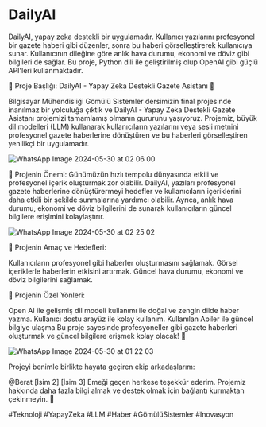 # DailyAI
DailyAI, yapay zeka destekli bir uygulamadır. Kullanıcı yazılarını profesyonel bir gazete haberi gibi düzenler, sonra bu haberi görselleştirerek kullanıcıya sunar. Kullanıcının dileğine göre anlık hava durumu, ekonomi ve döviz gibi bilgileri de sağlar. Bu proje, Python dili ile geliştirilmiş olup OpenAI gibi güçlü API'leri kullanmaktadır.

🚀 Proje Başlığı: DailyAI - Yapay Zeka Destekli Gazete Asistanı 🚀

Bilgisayar Mühendisliği Gömülü Sistemler dersimizin final projesinde inanılmaz bir yolculuğa çıktık ve DailyAI - Yapay Zeka Destekli Gazete Asistanı projemizi tamamlamış olmanın gururunu yaşıyoruz. Projemiz, büyük dil modelleri (LLM) kullanarak kullanıcıların yazılarını veya sesli metnini profesyonel gazete haberlerine dönüştüren ve bu haberleri görselleştiren yenilikçi bir uygulamadır.

![WhatsApp Image 2024-05-30 at 02 06 00](https://github.com/samedalmci/DailyAI/assets/172913150/1e71eea8-0d6e-4d59-b6ee-e4890fe09522)

📌 Projenin Önemi:
Günümüzün hızlı tempolu dünyasında etkili ve profesyonel içerik oluşturmak zor olabilir. DailyAI, yazıları profesyonel gazete haberlerine dönüştürermeyi hedefler ve kullanıcıların içeriklerini daha etkili bir şekilde sunmalarına yardımcı olabilir. Ayrıca, anlık hava durumu, ekonomi ve döviz bilgilerini de sunarak kullanıcıların güncel bilgilere erişimini kolaylaştırır.

![WhatsApp Image 2024-05-30 at 02 25 02](https://github.com/samedalmci/DailyAI/assets/172913150/9fbbe36f-5b6d-43a8-97d5-968a09b0c777)

📌 Projenin Amaç ve Hedefleri:

Kullanıcıların profesyonel gibi haberler oluşturmasını sağlamak.
Görsel içeriklerle haberlerin etkisini artırmak.
Güncel hava durumu, ekonomi ve döviz bilgilerini sağlamak.

📌 Projenin Özel Yönleri:

Open AI ile gelişmiş dil modeli kullanımı ile doğal ve zengin dilde haber yazma.
Kullanıcı dostu arayüz ile kolay kullanım.
Kullanılan Apiler ile güncel bilgiye ulaşma
Bu proje sayesinde profesyoneller gibi gazete haberleri oluşturmak ve güncel bilgilere erişmek kolay olacak! 🌟

![WhatsApp Image 2024-05-30 at 01 22 03](https://github.com/samedalmci/DailyAI/assets/172913150/5fb1102c-f2d8-4945-bc27-ba908f414083)

Projeyi benimle birlikte hayata geçiren ekip arkadaşlarım:

@Berat
[İsim 2]
[İsim 3]
Emeği geçen herkese teşekkür ederim. Projemiz hakkında daha fazla bilgi almak ve destek olmak için bağlantı kurmaktan çekinmeyin. 💬

#Teknoloji #YapayZeka #LLM #Haber #GömülüSistemler #Inovasyon

